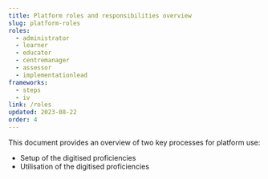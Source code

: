 ```yaml
---
title: Platform roles and responsibilities overview
slug: platform-roles
roles:
  - administrator
  - learner
  - educator
  - centremanager
  - assessor
  - implementationlead
frameworks:
  - steps
  - iv
link: /roles
updated: 2023-08-22
order: 4
---
```

This document provides an overview of two key processes for platform use:​

- Setup of the digitised proficiencies
- Utilisation of the digitised proficiencies​
